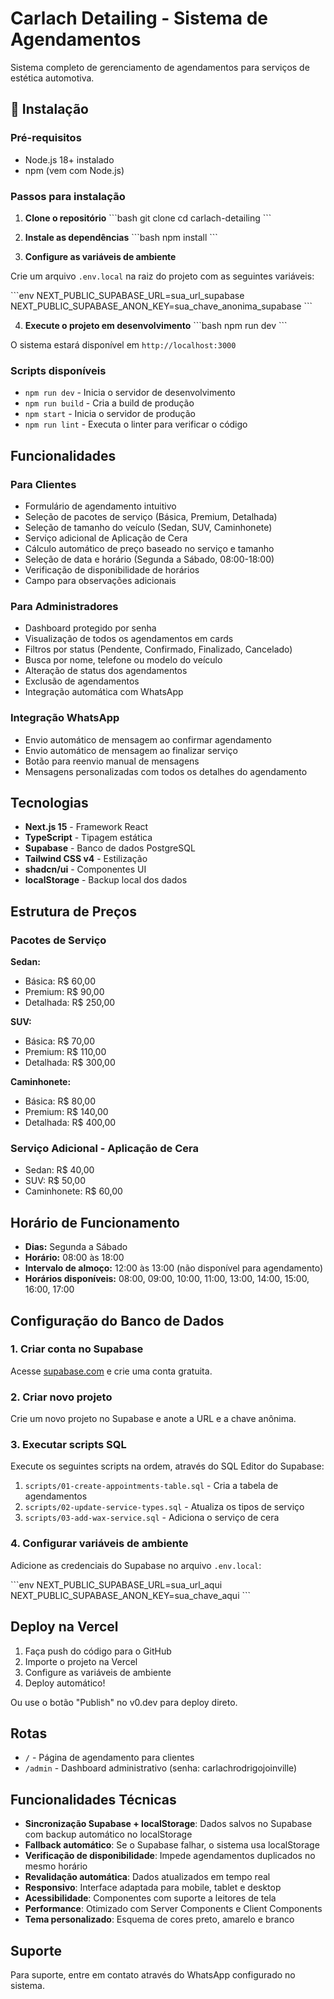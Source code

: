 # Carlach Detailing - Sistema de Agendamentos

Sistema completo de gerenciamento de agendamentos para serviços de estética automotiva.

## 🚀 Instalação

### Pré-requisitos
- Node.js 18+ instalado
- npm (vem com Node.js)

### Passos para instalação

1. **Clone o repositório**
\`\`\`bash
git clone <url-do-repositorio>
cd carlach-detailing
\`\`\`

2. **Instale as dependências**
\`\`\`bash
npm install
\`\`\`

3. **Configure as variáveis de ambiente**

Crie um arquivo `.env.local` na raiz do projeto com as seguintes variáveis:

\`\`\`env
NEXT_PUBLIC_SUPABASE_URL=sua_url_supabase
NEXT_PUBLIC_SUPABASE_ANON_KEY=sua_chave_anonima_supabase
\`\`\`

4. **Execute o projeto em desenvolvimento**
\`\`\`bash
npm run dev
\`\`\`

O sistema estará disponível em `http://localhost:3000`

### Scripts disponíveis

- `npm run dev` - Inicia o servidor de desenvolvimento
- `npm run build` - Cria a build de produção
- `npm start` - Inicia o servidor de produção
- `npm run lint` - Executa o linter para verificar o código

## Funcionalidades

### Para Clientes
- Formulário de agendamento intuitivo
- Seleção de pacotes de serviço (Básica, Premium, Detalhada)
- Seleção de tamanho do veículo (Sedan, SUV, Caminhonete)
- Serviço adicional de Aplicação de Cera
- Cálculo automático de preço baseado no serviço e tamanho
- Seleção de data e horário (Segunda a Sábado, 08:00-18:00)
- Verificação de disponibilidade de horários
- Campo para observações adicionais

### Para Administradores
- Dashboard protegido por senha
- Visualização de todos os agendamentos em cards
- Filtros por status (Pendente, Confirmado, Finalizado, Cancelado)
- Busca por nome, telefone ou modelo do veículo
- Alteração de status dos agendamentos
- Exclusão de agendamentos
- Integração automática com WhatsApp

### Integração WhatsApp
- Envio automático de mensagem ao confirmar agendamento
- Envio automático de mensagem ao finalizar serviço
- Botão para reenvio manual de mensagens
- Mensagens personalizadas com todos os detalhes do agendamento

## Tecnologias

- **Next.js 15** - Framework React
- **TypeScript** - Tipagem estática
- **Supabase** - Banco de dados PostgreSQL
- **Tailwind CSS v4** - Estilização
- **shadcn/ui** - Componentes UI
- **localStorage** - Backup local dos dados

## Estrutura de Preços

### Pacotes de Serviço

**Sedan:**
- Básica: R$ 60,00
- Premium: R$ 90,00
- Detalhada: R$ 250,00

**SUV:**
- Básica: R$ 70,00
- Premium: R$ 110,00
- Detalhada: R$ 300,00

**Caminhonete:**
- Básica: R$ 80,00
- Premium: R$ 140,00
- Detalhada: R$ 400,00

### Serviço Adicional - Aplicação de Cera
- Sedan: R$ 40,00
- SUV: R$ 50,00
- Caminhonete: R$ 60,00

## Horário de Funcionamento

- **Dias:** Segunda a Sábado
- **Horário:** 08:00 às 18:00
- **Intervalo de almoço:** 12:00 às 13:00 (não disponível para agendamento)
- **Horários disponíveis:** 08:00, 09:00, 10:00, 11:00, 13:00, 14:00, 15:00, 16:00, 17:00

## Configuração do Banco de Dados

### 1. Criar conta no Supabase

Acesse [supabase.com](https://supabase.com) e crie uma conta gratuita.

### 2. Criar novo projeto

Crie um novo projeto no Supabase e anote a URL e a chave anônima.

### 3. Executar scripts SQL

Execute os seguintes scripts na ordem, através do SQL Editor do Supabase:

1. `scripts/01-create-appointments-table.sql` - Cria a tabela de agendamentos
2. `scripts/02-update-service-types.sql` - Atualiza os tipos de serviço
3. `scripts/03-add-wax-service.sql` - Adiciona o serviço de cera

### 4. Configurar variáveis de ambiente

Adicione as credenciais do Supabase no arquivo `.env.local`:

\`\`\`env
NEXT_PUBLIC_SUPABASE_URL=sua_url_aqui
NEXT_PUBLIC_SUPABASE_ANON_KEY=sua_chave_aqui
\`\`\`

## Deploy na Vercel

1. Faça push do código para o GitHub
2. Importe o projeto na Vercel
3. Configure as variáveis de ambiente
4. Deploy automático!

Ou use o botão "Publish" no v0.dev para deploy direto.

## Rotas

- `/` - Página de agendamento para clientes
- `/admin` - Dashboard administrativo (senha: carlachrodrigojoinville)

## Funcionalidades Técnicas

- **Sincronização Supabase + localStorage**: Dados salvos no Supabase com backup automático no localStorage
- **Fallback automático**: Se o Supabase falhar, o sistema usa localStorage
- **Verificação de disponibilidade**: Impede agendamentos duplicados no mesmo horário
- **Revalidação automática**: Dados atualizados em tempo real
- **Responsivo**: Interface adaptada para mobile, tablet e desktop
- **Acessibilidade**: Componentes com suporte a leitores de tela
- **Performance**: Otimizado com Server Components e Client Components
- **Tema personalizado**: Esquema de cores preto, amarelo e branco

## Suporte

Para suporte, entre em contato através do WhatsApp configurado no sistema.
